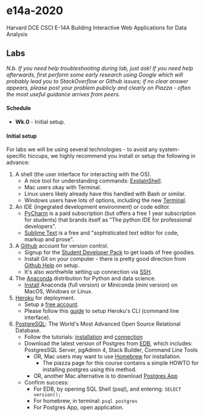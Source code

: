 # e14a-2020
Harvard DCE CSCI E-14A Building Interactive Web Applications for Data Analysis

## Labs
*N.b. If you need help troubleshooting during lab, just ask! If you need help afterwards, first perform some early research using Google which will probably lead you to StackOverflow or Github issues; if no clear answer appears, please post your problem publicly and clearly on Piazza - often the most useful guidance arrives from peers.*

#### Schedule
+ **Wk.0** - Initial setup.

#### Initial setup
For labs we will be using several technologies - to avoid any system-specific  hiccups, we highly recommend you install or setup the following in advance:
1. A shell (the user interface for interacting with the OS).
    + A nice tool for understanding commands: [ExplainShell](https://explainshell.com/).
    + Mac users okay with Terminal.
    + Linux users likely already have this handled with Bash or similar.
    + Windows users have lots of options, including the new [Terminal](https://www.microsoft.com/en-us/p/windows-terminal/9n0dx20hk701?activetab=pivot:overviewtab).
2. An IDE (ingegrated development environment) or code editor.
    + [PyCharm](https://www.jetbrains.com/pycharm/) is a paid subscription (but offers a free 1 year subscription for
  students) that brands itself as "The python IDE for professional developers".
    + [Sublime Text](https://www.sublimetext.com/) is a free and "sophisticated text editor for
code, markup and prose".
3. A [Github](https://github.com/) account for version control.
    + Signup for the [Student Developer Pack](https://education.github.com/pack) to get loads of free goodies.
    + Install Git on your computer - there is pretty good direction from [Github Help](https://help.github.com/en/github/getting-started-with-github/set-up-git) on setup.
    + It's also worthwhile setting up connection via [SSH](https://help.github.com/en/github/authenticating-to-github/connecting-to-github-with-ssh).
4. The [Anaconda](https://www.anaconda.com/products/individual) distribution for Python and data science.
    + [Install](https://docs.anaconda.com/anaconda/install/) Anaconda (full version) or Miniconda (mini version) on
     MacOS, Windows or Linux.
5. [Heroku](https://www.heroku.com/) for deployment.
    + Setup a [free account](https://signup.heroku.com/login).
    + Please follow this [guide](https://devcenter.heroku.com/articles/heroku-cli) to setup Heroku's CLI (command
 line interface).
6. [PostgreSQL](https://www.postgresql.org/): The World's Most Advanced Open Source Relational Database.
    + Follow the tutorials: [installation](https://www.postgresqltutorial.com/install-postgresql/) and [connection](https://www.postgresqltutorial.com/connect-to-postgresql-database/)
    + Download the latest version of Postgres from [EDB](https://www.enterprisedb.com/downloads/postgres-postgresql-downloads), which includes: PostgresSQL Server, pgAdmin 4, Stack Builder, Command Line Tools
        + OR, Mac users may want to use [Homebrew](https://wiki.postgresql.org/wiki/Homebrew) for installation.
            + The piazza page for this course contains a simple HOWTO for installing postgres using this method.
        + OR, another Mac alternative is to download [Postgres App](https://postgresapp.com/)
    + Confirm success: 
        + For EDB, by opening SQL Shell (psql), and entering: `SELECT version();`
        + For homebrew, in terminal: `psql postgres`
        + For Postgres App, open application.
 
 
 
